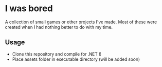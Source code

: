 
# I was bored

A collection of small games or other projects I've made. Most of these were created when I had nothing better to do with my time.


## Usage

 - Clone this repository and compile for .NET 8
 - Place assets folder in executable directory (will be added soon)